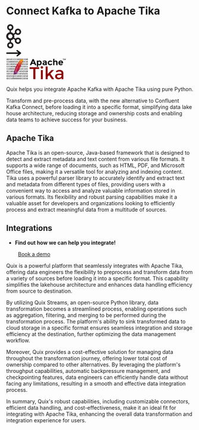 # Connect Kafka to Apache Tika

<div class="connect-images cards blog-grid-card" markdown>
<div>
<img src="../images/kafka_logo.png" width="40px" />
</div>
<div>
<img src="../images/arrow.svg" width="40px" />
</div>
<div>
<img src="./images/apache-tika_1.jpg" />
</div>
</div>

Quix helps you integrate Apache Kafka with Apache Tika using pure Python.

Transform and pre-process data, with the new alternative to Confluent Kafka Connect, before loading it into a specific format, simplifying data lake house architecture, reducing storage and ownership costs and enabling data teams to achieve success for your business.

## Apache Tika

Apache Tika is an open-source, Java-based framework that is designed to detect and extract metadata and text content from various file formats. It supports a wide range of documents, such as HTML, PDF, and Microsoft Office files, making it a versatile tool for analyzing and indexing content. Tika uses a powerful parser library to accurately identify and extract text and metadata from different types of files, providing users with a convenient way to access and analyze valuable information stored in various formats. Its flexibility and robust parsing capabilities make it a valuable asset for developers and organizations looking to efficiently process and extract meaningful data from a multitude of sources.

## Integrations

<div class="grid cards" markdown>

- __Find out how we can help you integrate!__

    <a class="md-button md-button--primary" href="https://share.hsforms.com/1iW0TmZzKQMChk0lxd_tGiw4yjw2?__hstc=175542013.2303933fbd746c0ac86d9ccbe9bc9100.1728383268831.1729603416735.1729620918855.31&__hssc=175542013.1.1729620918855&__hsfp=2132701734" target="_blank" style="margin:.5rem;">Book a demo</a>

</div>


Quix is a powerful platform that seamlessly integrates with Apache Tika, offering data engineers the flexibility to preprocess and transform data from a variety of sources before loading it into a specific format. This capability simplifies the lakehouse architecture and enhances data handling efficiency from source to destination. 

By utilizing Quix Streams, an open-source Python library, data transformation becomes a streamlined process, enabling operations such as aggregation, filtering, and merging to be performed during the transformation process. The platform's ability to sink transformed data to cloud storage in a specific format ensures seamless integration and storage efficiency at the destination, further optimizing the data management workflow.

Moreover, Quix provides a cost-effective solution for managing data throughout the transformation journey, offering lower total cost of ownership compared to other alternatives. By leveraging the platform's throughput capabilities, automatic backpressure management, and checkpointing features, data engineers can efficiently handle data without facing any limitations, resulting in a smooth and effective data integration process.

In summary, Quix's robust capabilities, including customizable connectors, efficient data handling, and cost-effectiveness, make it an ideal fit for integrating with Apache Tika, enhancing the overall data transformation and integration experience for users.

